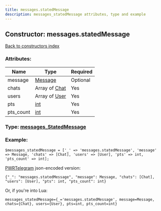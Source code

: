 ```yaml
---
title: messages.statedMessage
description: messages_statedMessage attributes, type and example
---
```

## Constructor: messages.statedMessage  
[Back to constructors index](index.md)



### Attributes:

| Name     |    Type       | Required |
|----------|---------------|----------|
|message|[Message](../types/Message.md) | Optional|
|chats|Array of [Chat](../types/Chat.md) | Yes|
|users|Array of [User](../types/User.md) | Yes|
|pts|[int](../types/int.md) | Yes|
|pts\_count|[int](../types/int.md) | Yes|



### Type: [messages\_StatedMessage](../types/messages_StatedMessage.md)


### Example:

```
$messages_statedMessage = ['_' => 'messages.statedMessage', 'message' => Message, 'chats' => [Chat], 'users' => [User], 'pts' => int, 'pts_count' => int];
```  

[PWRTelegram](https://pwrtelegram.xyz) json-encoded version:

```
{"_": "messages.statedMessage", "message": Message, "chats": [Chat], "users": [User], "pts": int, "pts_count": int}
```


Or, if you're into Lua:  


```
messages_statedMessage={_='messages.statedMessage', message=Message, chats={Chat}, users={User}, pts=int, pts_count=int}

```


